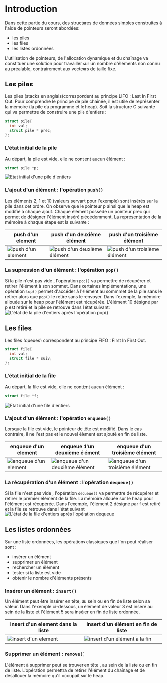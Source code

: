 # Introduction


Dans cette partie du cours, des structures de données simples construites à l'aide de pointeurs seront abordées: 
- les piles
- les files
- les listes ordonnées

L'utilisation de pointeurs, de l'allocation dynamique et du chaînage va constituer une solution pour travailler sur un nombre d'éléments non connu 
au préalable, contrairement aux vecteurs de taille fixe. 


## Les piles
Les piles (stacks en anglais)correspondent au principe LIFO : Last In First Out.
Pour comprendre le principe de pile chaînée, il est utile de représenter la mémoire (la pile du programme et le heap).
Soit la structure C suivante qui va permettre de construire une pile d'entiers :
```C
struct pile{
  int val;
  struct pile * prec;
};
```
### L'état initial de la pile 
Au départ, la pile est vide, elle ne contient aucun élément :
```C
struct pile *p;
```
![Etat initial d'une pile d'entiers](images/pile_vide.png)

### L'ajout d'un élément : l'opération `push()`

Les éléments 2, 1 et 10 (valeurs servant pour l'exemple) sont insérés sur la pile dans cet ordre. 
On observe que le pointeur p ainsi que le heap est modifié à chaque ajout. Chaque élément possède un pointeur prec qui permet de désigner l'élément inséré précédemment.
La représentation de la mémoire à chaque étape est la suivante :
 
|push d'un element|push d'un deuxième élément|push d'un troisième élément|
|---------------|---------------|---------------|
|![push d'un element](images/pile_1element.png)|![push d'un deuxième élément](images/pile_2elements.png)|![push d'un troisième élément](images/pile_3elements.png)| 

### La supression d'un élément : l'opération `pop()`
Si la pile n'est pas vide  , l'opération `pop()` va permettre de récupérer et retirer l'élément à son sommet. Dans certaines implémentations, une opération `top()` permet
d'accéder à l'élément au sommmet de la pile sans le retirer alors que `pop()` le retire sans le renvoyer.
Dans l'exemple, la mémoire allouée sur le heap pour l'élément est récupérée.
L'élément 10 désigné par p est retiré et la pile se retrouve dans l'état suivant:
![L'état  de la pile d'entiers après l'opération pop()](images/pile_2elements.png)

## Les files
Les files (queues) correspondent au principe FIFO : First In First Out.
```C
struct file{
  int val;
  struct file * suiv;
};
```
### L'état initial de la file 
Au départ, la file est vide, elle ne contient aucun élément :
```C
struct file *f;
```
![Etat initial d'une file d'entiers](images/file_vide.png)

### L'ajout d'un élément : l'opération `enqueue()`
Lorsque la file est vide, le pointeur de tête est modifié. Dans le cas contraire, il ne l'est pas et le nouvel élément est ajouté en fin de liste.

|enqueue d'un element|enqueue d'un deuxième élément|enqueue d'un troisième élément|
|---------------|---------------|---------------|
|![enqueue d'un element](images/file_1element.png)|![enqueue d'un deuxième élément](images/file_2elements.png)|![enqueue d'un troisième élément](images/file_3elements.png)| 

### La récupération d'un élément : l'opération `dequeue()`
Si la file n'est pas vide  , l'opération `dequeue()` va permettre de récupérer et retirer le premier élément de la file.
La mémoire allouée sur le heap pour l'élément est récupérée.
Dans l'exemple, l'élément 2 désigné par f est retiré et la file se retrouve dans l'état suivant:
![L'état  de la file d'entiers après l'opération dequeue](images/file_remove.png)

## Les listes ordonnées

Sur une liste ordonnées, les opérations classiques que l'on peut réaliser sont :

- insérer un élément
- supprimer un élément
- rechercher un élément
- tester si la liste est vide
- obtenir le nombre d'éléments présents

### Insérer un élément : `insert()`

Un élément peut être insérer en tête, au sein ou en fin de liste selon sa valeur. Dans l'exemple ci-dessous, un élément de valeur 3 est inséré au sein de la liste et l'élément
5 sera insérer en fin de liste ordonnée.

|insert d'un element dans la liste|insert d'un élément en fin de liste|
|---------------|---------------|
|![insert d'un element](images/liste_insertmiddle.png)|![insert d'un élément à la fin](images/liste_insertfin.png)|

### Supprimer un élément  : `remove()`
L'élément à supprimer peut se trouver en tête , au sein de la liste ou en fin de liste.
L'opération permettra de retirer l'élément du chaînage et de désallouer la mémoire qu'il occupait sur le heap.












